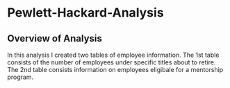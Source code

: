 # Pewlett-Hackard-Analysis
## Overview of Analysis
In this analysis I created two tables of employee information. The 1st table consists of the number of employees under specific titles about to retire. The 2nd table consists information on employees eligibale for a mentorship program. 
